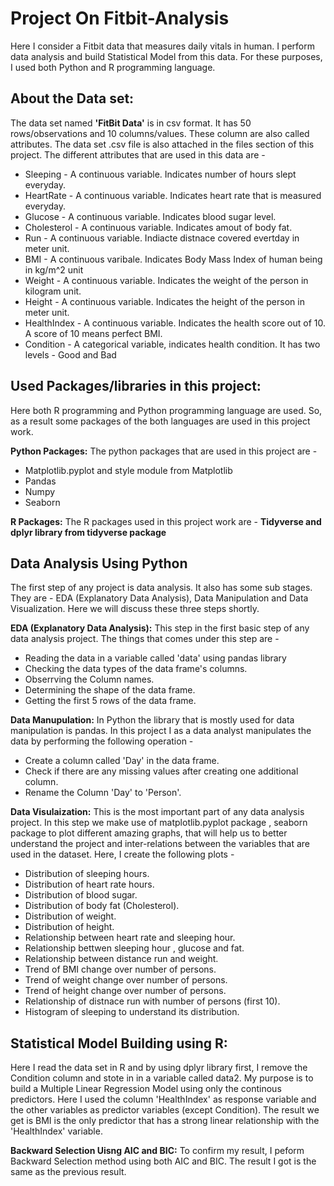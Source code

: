 # Project On Fitbit-Analysis
Here I consider a Fitbit data that measures daily vitals in human. I perform data analysis and build Statistical Model from this data. For these purposes, I used both Python and R programming language.

## About the Data set:
The data set named **'FitBit Data'** is in csv format. It has 50 rows/observations and 10 columns/values. These column are also called attributes. The data set .csv file is also attached in the files section of this project. The different attributes that are used in this data are - 
* Sleeping -  A continuous variable. Indicates number of hours slept everyday.
* HeartRate - A continuous variable. Indicates heart rate that is measured everyday.
* Glucose - A continuous variable. Indicates blood sugar level.
* Cholesterol - A continuous variable. Indicates amout of body fat.
* Run - A continuous variable. Indiacte distnace covered evertday in meter unit.
* BMI - A continuous varibale. Indicates Body Mass Index of human being in kg/m^2 unit
* Weight - A continuous variable. Indicates the weight of the person in kilogram unit.
* Height - A continuous variable. Indicates the height of the person in meter unit.
* HealthIndex - A continuous variable. Indicates the health score out of 10. A score of 10 means perfect BMI.
* Condition - A categorical variable, indicates health condition. It has two levels - Good and Bad

## Used Packages/libraries in this project: 
Here both R programming and Python programming language are used. So, as a result some packages of the both languages are used in this project work.

**Python Packages:** The python packages that are used in this project are -
  - Matplotlib.pyplot and style module from Matplotlib
  - Pandas
  - Numpy
  - Seaborn

**R Packages:** The R packages used in this project work are - **Tidyverse and dplyr library from tidyverse package**

## Data Analysis Using Python
The first step of any project is data analysis. It also has some sub stages. They are - EDA (Explanatory Data Analysis), Data Manipulation and Data Visualization. Here we will discuss these three steps shortly.

**EDA (Explanatory Data Analysis):**
This step in the first basic step of any data analysis project. The things that comes under this step are -
  - Reading the data in a variable called 'data' using pandas library
  - Checking the data types of the data frame's columns.
  - Obserrving the Column names.
  - Determining the shape of the data frame.
  - Getting the first 5 rows of the data frame.

**Data Manupulation:**
In Python the library that is mostly used for data manipulation is pandas. In this project I as a data analyst manipulates the data by performing the following operation -
  - Create a column called 'Day' in the data frame.
  - Check if there are any missing values after creating one additional column.
  - Rename the Column 'Day' to 'Person'.

**Data Visulaization:**
This is the most important part of any data analysis project. In this step we make use of matplotlib.pyplot package , seaborn package to plot different amazing graphs, that will help us to better understand the project and inter-relations between the variables that are used in the dataset. Here, I create the following plots - 
  - Distribution of sleeping hours.
  - Distribution of heart rate hours.
  - Distribution of blood sugar.
  - Distribution of body fat (Cholesterol).
  - Distribution of weight.
  - Distribution of height.
  - Relationship between heart rate and sleeping hour.
  - Relationship bettwen sleeping hour , glucose and fat.
  - Relationship between distance run and weight.
  - Trend of BMI change over number of persons.
  - Trend of weight change over number of persons.
  - Trend of height change over number of persons.
  - Relationship of distnace run with number of persons (first 10).
  - Histogram of sleeping to understand its distribution.

## Statistical Model Building using R: 
Here I read the data set in R and by using dplyr library first, I remove the Condition column and stote in in a variable called data2. My purpose is to build a Multiple Linear Regression Model using only the continous predictors. Here I used the column 'HealthIndex' as response variable and the other variables as predictor variables (except Condition). The result we get is BMI is the only predictor that has a strong linear relationship with the 'HealthIndex' variable.

**Backward Selection Uisng AIC and BIC:** To confirm my result, I peform Backward Selection method using both AIC and BIC. The result I got is the same as the previous result. 








